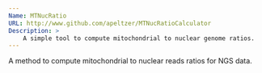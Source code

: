 ```yaml
---
Name: MTNucRatio
URL: http://www.github.com/apeltzer/MTNucRatioCalculator
Description: >
    A simple tool to compute mitochondrial to nuclear genome ratios.
---
```


A method to compute mitochondrial to nuclear reads ratios for NGS data.